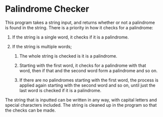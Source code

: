# Palindrome Checker

This program takes a string input, and returns whether or not a palindrome is found in the string. There is a priority in how it checks for a palindrome:

1. If the string is a single word, it checks if it is a palindrome.
2. If the string is multiple words;

    1. The whole string is checked is it is a palindrome.

    2. Starting with the first word, it checks for a palindrome with that word, then if that and the second word form a palindrome and so on.

    3. If there are no palindromes starting with the first word, the process is applied again starting with the second word and so on, until just the last word is checked if it is a palindrome.

The string that is inputted can be written in any way, with capital letters and special characters included. The string is cleaned up in the program so that the checks can be made.